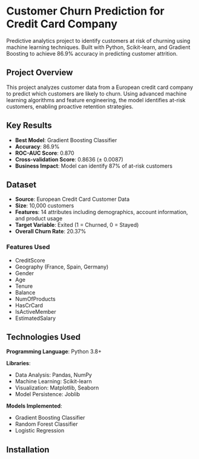 # Customer Churn Prediction for Credit Card Company

Predictive analytics project to identify customers at risk of churning using machine learning techniques. Built with Python, Scikit-learn, and Gradient Boosting to achieve 86.9% accuracy in predicting customer attrition.

## Project Overview

This project analyzes customer data from a European credit card company to predict which customers are likely to churn. Using advanced machine learning algorithms and feature engineering, the model identifies at-risk customers, enabling proactive retention strategies.

## Key Results

- **Best Model**: Gradient Boosting Classifier
- **Accuracy**: 86.9%
- **ROC-AUC Score**: 0.870
- **Cross-validation Score**: 0.8636 (± 0.0087)
- **Business Impact**: Model can identify 87% of at-risk customers

## Dataset

- **Source**: European Credit Card Customer Data
- **Size**: 10,000 customers
- **Features**: 14 attributes including demographics, account information, and product usage
- **Target Variable**: Exited (1 = Churned, 0 = Stayed)
- **Overall Churn Rate**: 20.37%

### Features Used
- CreditScore
- Geography (France, Spain, Germany)
- Gender
- Age
- Tenure
- Balance
- NumOfProducts
- HasCrCard
- IsActiveMember
- EstimatedSalary

## Technologies Used

**Programming Language**: Python 3.8+

**Libraries**:
- Data Analysis: Pandas, NumPy
- Machine Learning: Scikit-learn
- Visualization: Matplotlib, Seaborn
- Model Persistence: Joblib

**Models Implemented**:
- Gradient Boosting Classifier
- Random Forest Classifier
- Logistic Regression

## Installation
```bash
